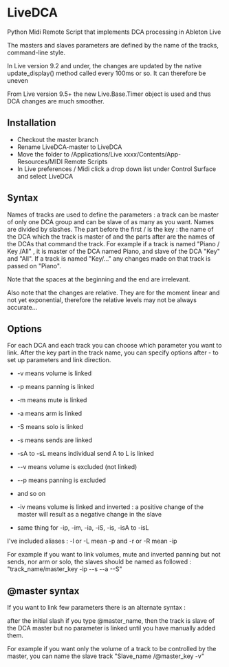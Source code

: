 # LiveDCA
Python Midi Remote Script that implements DCA processing in Ableton Live

The masters and slaves parameters are defined by the name of the tracks, command-line style.

In Live version 9.2 and under, the changes are updated by the native update_display() method called every 100ms or so. It can therefore be uneven

From Live version 9.5+ the new Live.Base.Timer object is used and thus DCA changes are much smoother.



Installation
------------
* Checkout the master branch
* Rename LiveDCA-master to LiveDCA
* Move the folder to /Applications/Live xxxx/Contents/App-Resources/MIDI Remote Scripts
* In Live preferences / Midi click a drop down list under Control Surface and select LiveDCA




Syntax
------
Names of tracks are used to define the parameters : a track can be master of only one DCA group and can be slave of as many as you want.
Names are divided by slashes. The part before the first / is the key : the name of the DCA which the track is master of and the parts after are the names of the DCAs that command the track.
For example if a track is named "Piano / Key /All" , it is master of the DCA named Piano, and slave of the DCA "Key" and "All". If a track is named "Key/..." any changes made on that track is passed on "Piano".

Note that the spaces at the beginning and the end are irrelevant.

Also note that the changes are relative. They are for the moment linear and not yet exponential, therefore the relative levels may not be always accurate...


Options
-------
For each DCA and each track you can choose which parameter you want to link. After the key part in the track name, you can specify options after - to set up parameters and link direction.

* -v means volume is linked
* -p means panning is linked
* -m means mute is linked
* -a means arm is linked
* -S means solo is linked



* -s means sends are linked
* -sA to -sL means individual send A to L is linked



* --v means volume is excluded (not linked) 
* --p means panning is excluded
* and so on



* -iv means volume is linked and inverted : a positive change of the master will result as a negative change in the slave
* same thing for -ip, -im, -ia, -iS, -is, -isA to -isL


I've included aliases : -l or -L mean -p  and -r or -R mean -ip


For example if you want to link volumes, mute and inverted panning but not sends, nor arm or solo, the slaves should be named as followed : "track_name/master_key -ip --s --a --S"


@master syntax
--------------

If you want to link few parameters there is an alternate syntax : 

after the initial slash if you type @master_name, then the track is slave of the DCA master but no parameter is linked until you have manually added them.

For example if you want only the volume of a track to be controlled by the master, you can name the slave track "Slave_name /@master_key -v"
